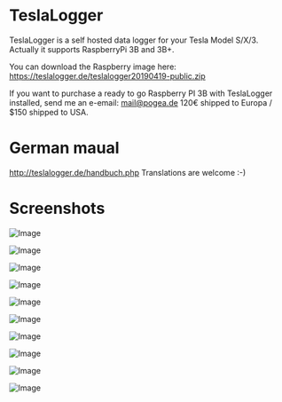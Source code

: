 # TeslaLogger

TeslaLogger is a self hosted data logger for your Tesla Model S/X/3. Actually it supports RaspberryPi 3B and 3B+.

You can download the Raspberry image here: https://teslalogger.de/teslalogger20190419-public.zip

If you want to purchase a ready to go Raspberry PI 3B with TeslaLogger installed, send me an e-email: mail@pogea.de
120€ shipped to Europa / $150 shipped to USA.

# German maual
http://teslalogger.de/handbuch.php
Translations are welcome :-)

# Screenshots
![Image](https://raw.githubusercontent.com/bassmaster187/TeslaLogger/master/TeslaLogger/screenshots/verbrauch.png)

![Image](https://raw.githubusercontent.com/bassmaster187/TeslaLogger/master/TeslaLogger/screenshots/trip.png)

![Image](https://raw.githubusercontent.com/bassmaster187/TeslaLogger/master/TeslaLogger/screenshots/laden.png)

![Image](https://raw.githubusercontent.com/bassmaster187/TeslaLogger/master/TeslaLogger/screenshots/ladehistorie.png)

![Image](https://raw.githubusercontent.com/bassmaster187/TeslaLogger/master/TeslaLogger/screenshots/ladestatistik.png)

![Image](https://raw.githubusercontent.com/bassmaster187/TeslaLogger/master/TeslaLogger/screenshots/akkutrips.png)

![Image](https://raw.githubusercontent.com/bassmaster187/TeslaLogger/master/TeslaLogger/screenshots/degradation.png)

![Image](https://raw.githubusercontent.com/bassmaster187/TeslaLogger/master/TeslaLogger/screenshots/SOCladestatistik.png)

![Image](https://raw.githubusercontent.com/bassmaster187/TeslaLogger/master/TeslaLogger/screenshots/vampirdrain.png)

![Image](https://raw.githubusercontent.com/bassmaster187/TeslaLogger/master/TeslaLogger/screenshots/visited.PNG)

